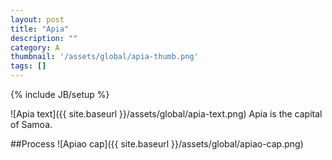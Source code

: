 ```yaml
---
layout: post
title: "Apia"
description: ""
category: A
thumbnail: '/assets/global/apia-thumb.png'
tags: []
---
```

{% include JB/setup %}

![Apia text]({{ site.baseurl }}/assets/global/apia-text.png)
Apia is the capital of Samoa.

##Process
![Apiao cap]({{ site.baseurl }}/assets/global/apiao-cap.png)
